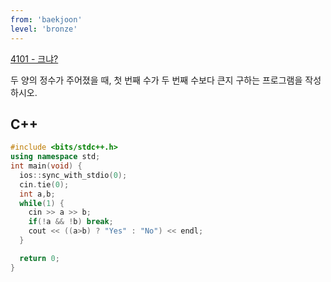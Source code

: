 ```yaml
---
from: 'baekjoon'
level: 'bronze'
---
```


[4101 - 크냐?](https://www.acmicpc.net/problem/4101)

두 양의 정수가 주어졌을 때, 첫 번째 수가 두 번째 수보다 큰지 구하는 프로그램을 작성하시오.

## C++

```cpp
#include <bits/stdc++.h> 
using namespace std;
int main(void) {
  ios::sync_with_stdio(0);
  cin.tie(0);
  int a,b;
  while(1) {
    cin >> a >> b;
    if(!a && !b) break;
    cout << ((a>b) ? "Yes" : "No") << endl;
  }

  return 0;
}
```